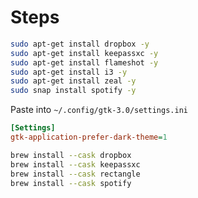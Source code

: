 # Steps

```bash
sudo apt-get install dropbox -y
sudo apt-get install keepassxc -y
sudo apt-get install flameshot -y
sudo apt-get install i3 -y
sudo apt-get install zeal -y
sudo snap install spotify -y
```

Paste into `~/.config/gtk-3.0/settings.ini`
```ini
[Settings]
gtk-application-prefer-dark-theme=1
```

```bash
brew install --cask dropbox
brew install --cask keepassxc
brew install --cask rectangle
brew install --cask spotify
```
